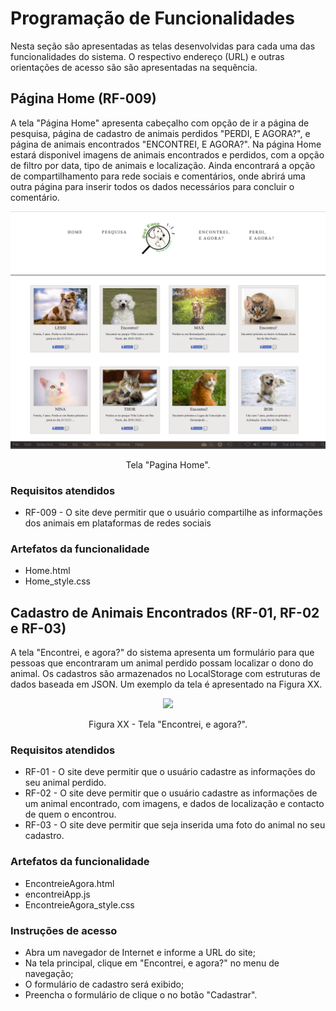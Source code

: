# Programação de Funcionalidades

Nesta seção são apresentadas as telas desenvolvidas para cada uma das funcionalidades do sistema. O respectivo endereço (URL) e outras orientações de acesso são são apresentadas na sequência.

## Página Home (RF-009)

A tela "Página Home" apresenta cabeçalho com opção de ir a página de pesquisa, página de cadastro de animais perdidos "PERDI, E AGORA?", e página de animais encontrados "ENCONTREI, E AGORA?". 
Na página Home estará disponivel imagens de animais encontrados e perdidos, com a opção de filtro por data, tipo de animais e localização. 
Ainda encontrará a opção de compartilhamento para rede sociais e comentários, onde abrirá uma outra página para inserir todos os dados necessários para concluir o comentário.

<p align="center">
<img src="https://github.com/ICEI-PUC-Minas-PMV-ADS/pmv-ads-2022-1-e1-proj-web-t2-face-pet/blob/main/docs/Pagina%20Home.png")
 </p>

<p align="center"> Tela "Pagina Home". </p>  

### Requisitos atendidos
-	RF-009  - O site deve permitir que o usuário compartilhe as informações dos animais em plataformas de redes sociais

### Artefatos da funcionalidade
-	Home.html
-	Home_style.css


## Cadastro de Animais Encontrados (RF-01, RF-02 e RF-03)

A tela "Encontrei, e agora?" do sistema apresenta um formulário para que pessoas que encontraram um animal perdido possam localizar o dono do animal. Os cadastros são armazenados no LocalStorage com estruturas de dados baseada em JSON. Um exemplo da tela é apresentado na Figura XX. 

<p align="center">
<img src="https://user-images.githubusercontent.com/100412134/169698953-575f82de-5384-4d82-944a-1d34c76d02ef.png")
 </p>

<p align="center"> Figura XX - Tela "Encontrei, e agora?". </p>  
  
### Requisitos atendidos
-	RF-01 - O site deve permitir que o usuário cadastre as informações do seu animal perdido.
-	RF-02 - O site deve permitir que o usuário cadastre as informações de um animal encontrado, com imagens, e dados de localização e contacto de quem o encontrou.
-	RF-03 - O site deve permitir que seja inserida uma foto do animal no seu cadastro.

### Artefatos da funcionalidade
-	EncontreieAgora.html
-	encontreiApp.js
-	EncontreieAgora_style.css

### Instruções de acesso
-	Abra um navegador de Internet e informe a URL do site;
-	Na tela principal, clique em "Encontrei, e agora?" no menu de navegação;
- O formulário de cadastro será exibido;
- Preencha o formulário de clique o no botão "Cadastrar".

